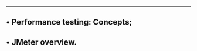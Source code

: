 ------------------------------------------------------------------------
• Performance testing: Concepts;
------------------------------------------------
• JMeter overview.
------------------------------------------------
